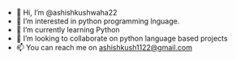 - 👋 Hi, I’m @ashishkushwaha22
- 👀 I’m interested in python programming lnguage.
- 🌱 I’m currently learning Python
- 💞️ I’m looking to collaborate on python language based projects
- 📫 You can reach me on ashishkush1122@gmail.com

<!---
ashishkushwaha22/ashishkushwaha22 is a ✨ special ✨ repository because its `README.md` (this file) appears on your GitHub profile.
You can click the Preview link to take a look at your changes.
--->
